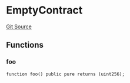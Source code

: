 # EmptyContract
[Git Source](https://github.com/bowenli86/eigenlayer-contracts/blob/0800603ae0e71de6487dd628cace5380fa364f74/src/test/mocks/Dummy.sol)


## Functions
### foo


```solidity
function foo() public pure returns (uint256);
```

